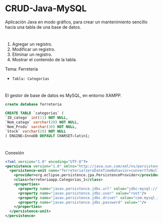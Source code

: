 # CRUD-Java-MySQL

Aplicación Java en modo gráfico, para crear un mantenimiento sencillo hacia una tabla de una base de datos.

#

1.  Agregar un registro.
2.  Modificar un registro.
3.  Eliminar un registro.
4.  Mostrar el contenido de la tabla.

Tema: Ferretería
-     Tabla: Categorías
#

El gestor de base de datos es MySQL, en entorno XAMPP.
``` sql 
create database ferreteria

CREATE TABLE `categorias` (
`ID_catego` int(11) NOT NULL,
`Nom_catego` varchar(20) NOT NULL,
`Nom_Produ` varchar(30) NOT NULL,
`Stock` varchar(20) NOT NULL
) ENGINE=InnoDB DEFAULT CHARSET=latin1;

```

#
Conexión 
```xml
<?xml version="1.0" encoding="UTF-8"?>
<persistence version="1.0" xmlns="http://java.sun.com/xml/ns/persistence" xmlns:xsi="http://www.w3.org/2001/XMLSchema-instance" xsi:schemaLocation="http://java.sun.com/xml/ns/persistence http://java.sun.com/xml/ns/persistence/persistence_1_0.xsd">
  <persistence-unit name="ferreteria?zeroDateTimeBehavior=convertToNullPU" transaction-type="RESOURCE_LOCAL">
    <provider>org.eclipse.persistence.jpa.PersistenceProvider</provider>
    <class>ferreteriaapp.Categorias_1</class>
    <properties>
      <property name="javax.persistence.jdbc.url" value="jdbc:mysql://localhost:3306/ferreteria?zeroDateTimeBehavior=convertToNull"/>
      <property name="javax.persistence.jdbc.user" value="root"/>
      <property name="javax.persistence.jdbc.driver" value="com.mysql.jdbc.Driver"/>
      <property name="javax.persistence.jdbc.password" value=""/>
    </properties>
  </persistence-unit>
</persistence>

```

